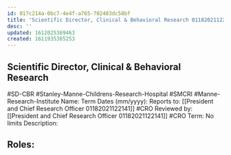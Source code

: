 ```yaml
---
id: 017c214a-0bc7-4e4f-a765-702483dc58bf
title: 'Scientific Director, Clinical & Behavioral Research 01182021122240'
desc: ''
updated: 1612025369463
created: 1611935365253
---
```

## Scientific Director, Clinical & Behavioral Research

\#SD-CBR #Stanley-Manne-Childrens-Research-Hospital #SMCRI #Manne-Research-Institute
Name:
Term Dates (mm/yyyy):
Reports to: [[President and Chief Research Officer 01182021122141]] #CRO
Reviewed by: [[President and Chief Research Officer 01182021122141]] #CRO
Term: No limits
Description:

## Roles:
